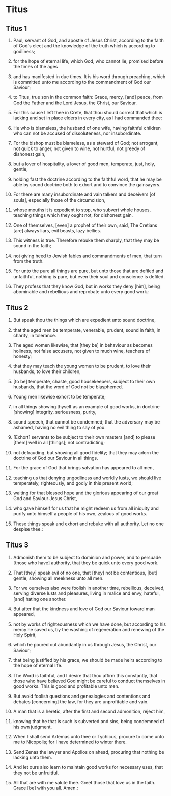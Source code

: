 # Titus

## Titus 1

1. Paul, servant of God, and apostle of Jesus Christ, according to the faith of God's elect and the knowledge of the truth which is according to godliness;

2. for the hope of eternal life, which God, who cannot lie, promised before the times of the ages

3. and has manifested in due times. It is his word through preaching, which is committed unto me according to the commandment of God our Saviour;

4. to Titus, true son in the common faith: Grace, mercy, [and] peace, from God the Father and the Lord Jesus, the Christ, our Saviour.

5. For this cause I left thee in Crete, that thou should correct that which is lacking and set in place elders in every city, as I had commanded thee:

6. He who is blameless, the husband of one wife, having faithful children who can not be accused of dissoluteness, nor insubordinate.

7. For the bishop must be blameless, as a steward of God; not arrogant, not quick to anger, not given to wine, not hurtful, not greedy of dishonest gain,

8. but a lover of hospitality, a lover of good men, temperate, just, holy, gentle,

9. holding fast the doctrine according to the faithful word, that he may be able by sound doctrine both to exhort and to convince the gainsayers.

10. For there are many insubordinate and vain talkers and deceivers [of souls], especially those of the circumcision,

11. whose mouths it is expedient to stop, who subvert whole houses, teaching things which they ought not, for dishonest gain.

12. One of themselves, [even] a prophet of their own, said, The Cretians [are] always liars, evil beasts, lazy bellies.

13. This witness is true. Therefore rebuke them sharply, that they may be sound in the faith;

14. not giving heed to Jewish fables and commandments of men, that turn from the truth.

15. For unto the pure all things are pure, but unto those that are defiled and unfaithful, nothing is pure, but even their soul and conscience is defiled.

16. They profess that they know God, but in works they deny [him], being abominable and rebellious and reprobate unto every good work.:

## Titus 2

1. But speak thou the things which are expedient unto sound doctrine,

2. that the aged men be temperate, venerable, prudent, sound in faith, in charity, in tolerance.

3. The aged women likewise, that [they be] in behaviour as becomes holiness, not false accusers, not given to much wine, teachers of honesty;

4. that they may teach the young women to be prudent, to love their husbands, to love their children,

5. [to be] temperate, chaste, good housekeepers, subject to their own husbands, that the word of God not be blasphemed.

6. Young men likewise exhort to be temperate;

7. in all things showing thyself as an example of good works, in doctrine [showing] integrity, seriousness, purity,

8. sound speech, that cannot be condemned; that the adversary may be ashamed, having no evil thing to say of you.

9. [Exhort] servants to be subject to their own masters [and] to please [them] well in all [things]; not contradicting;

10. not defrauding, but showing all good fidelity; that they may adorn the doctrine of God our Saviour in all things.

11. For the grace of God that brings salvation has appeared to all men,

12. teaching us that denying ungodliness and worldly lusts, we should live temperately, righteously, and godly in this present world;

13. waiting for that blessed hope and the glorious appearing of our great God and Saviour Jesus Christ,

14. who gave himself for us that he might redeem us from all iniquity and purify unto himself a people of his own, zealous of good works.

15. These things speak and exhort and rebuke with all authority. Let no one despise thee.:

## Titus 3

1. Admonish them to be subject to dominion and power, and to persuade [those who have] authority, that they be quick unto every good work.

2. That [they] speak evil of no one, that [they] not be contentious, [but] gentle, showing all meekness unto all men.

3. For we ourselves also were foolish in another time, rebellious, deceived, serving diverse lusts and pleasures, living in malice and envy, hateful, [and] hating one another.

4. But after that the kindness and love of God our Saviour toward man appeared,

5. not by works of righteousness which we have done, but according to his mercy he saved us, by the washing of regeneration and renewing of the Holy Spirit,

6. which he poured out abundantly in us through Jesus, the Christ, our Saviour;

7. that being justified by his grace, we should be made heirs according to the hope of eternal life.

8. The Word is faithful, and I desire that thou affirm this constantly, that those who have believed God might be careful to conduct themselves in good works. This is good and profitable unto men.

9. But avoid foolish questions and genealogies and contentions and debates [concerning] the law, for they are unprofitable and vain.

10. A man that is a heretic, after the first and second admonition, reject him,

11. knowing that he that is such is subverted and sins, being condemned of his own judgment.

12. When I shall send Artemas unto thee or Tychicus, procure to come unto me to Nicopolis; for I have determined to winter there.

13. Send Zenas the lawyer and Apollos on ahead, procuring that nothing be lacking unto them.

14. And let ours also learn to maintain good works for necessary uses, that they not be unfruitful.

15. All that are with me salute thee. Greet those that love us in the faith. Grace [be] with you all. Amen.:

